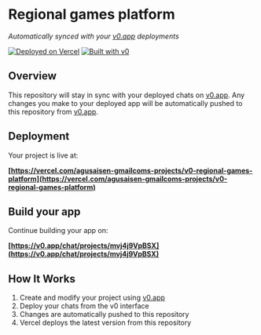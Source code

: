 # Regional games platform

*Automatically synced with your [v0.app](https://v0.app) deployments*

[![Deployed on Vercel](https://img.shields.io/badge/Deployed%20on-Vercel-black?style=for-the-badge&logo=vercel)](https://vercel.com/agusaisen-gmailcoms-projects/v0-regional-games-platform)
[![Built with v0](https://img.shields.io/badge/Built%20with-v0.app-black?style=for-the-badge)](https://v0.app/chat/projects/mvj4j9VpBSX)

## Overview

This repository will stay in sync with your deployed chats on [v0.app](https://v0.app).
Any changes you make to your deployed app will be automatically pushed to this repository from [v0.app](https://v0.app).

## Deployment

Your project is live at:

**[https://vercel.com/agusaisen-gmailcoms-projects/v0-regional-games-platform](https://vercel.com/agusaisen-gmailcoms-projects/v0-regional-games-platform)**

## Build your app

Continue building your app on:

**[https://v0.app/chat/projects/mvj4j9VpBSX](https://v0.app/chat/projects/mvj4j9VpBSX)**

## How It Works

1. Create and modify your project using [v0.app](https://v0.app)
2. Deploy your chats from the v0 interface
3. Changes are automatically pushed to this repository
4. Vercel deploys the latest version from this repository
